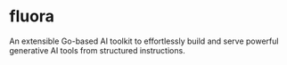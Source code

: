 # fluora
An extensible Go-based AI toolkit to effortlessly build and serve powerful generative AI tools from structured instructions.
